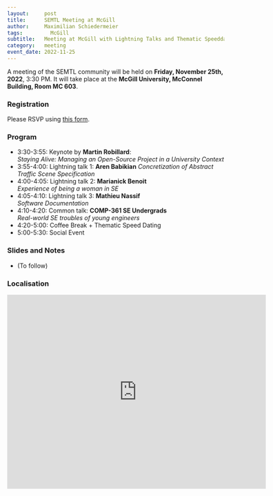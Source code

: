 ```yaml
---
layout:     post
title:      SEMTL Meeting at McGill
author:     Maximilian Schiedermeier
tags: 		  McGill
subtitle:  	Meeting at McGill with Lightning Talks and Thematic Speeddating (25/11/22, 3:30 PM)
category:   meeting
event_date: 2022-11-25
---
```


A meeting of the SEMTL community will be held on **Friday, November 25th, 2022**, 3:30 PM. It will take place at the **McGill University, McConnel Building, Room MC 603**.

### Registration

Please RSVP using [this form](https://docs.google.com/spreadsheets/d/1fG5uRQbvPufsGLUAnelnuzTSneUVe6L1RDAD7ZTWeIE/edit#gid=1067913822).

### Program

 * 3:30-3:55: Keynote by **Martin Robillard**:  
*Staying Alive: Managing an Open-Source Project in a University Context*
 * 3:55-4:00: Lightning talk 1: **Aren Babikian**
*Concretization of Abstract Traffic Scene Specification*  
 * 4:00-4:05: Lightning talk 2: **Marianick Benoit**  
*Experience of being a woman in SE*
 * 4:05-4:10: Lightning talk 3: **Mathieu Nassif**   
*Software Documentation*
 * 4:10-4:20: Common talk: **COMP-361 SE Undergrads**  
*Real-world SE troubles of young engineers*
 * 4:20-5:00: Coffee Break + Thematic Speed Dating
 * 5:00-5:30: Social Event

### Slides and Notes

- (To follow)

### Localisation

<iframe src="https://www.google.com/maps/embed?pb=!1m18!1m12!1m3!1d2796.1995343707367!2d-73.57862068475538!3d45.50606177910144!2m3!1f0!2f0!3f0!3m2!1i1024!2i768!4f13.1!3m3!1m2!1s0x4cc91a464578f1ff%3A0xb044114ae799c08c!2sMcConnell%20Engineering%20Building!5e0!3m2!1sen!2sca!4v1667330529807!5m2!1sen!2sca" width="600" height="450" style="border:0;" allowfullscreen="" loading="lazy" referrerpolicy="no-referrer-when-downgrade"></iframe>
